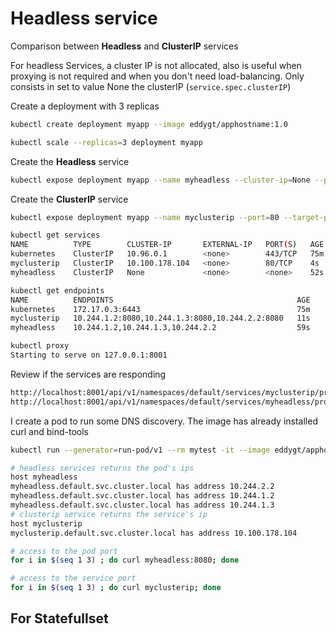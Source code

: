 # Headless service

Comparison between **Headless** and **ClusterIP** services

For headless Services, a cluster IP is not allocated, also is useful when proxying is not required and when you don't need load-balancing.
Only consists in set to value None the clusterIP (`service.spec.clusterIP`)

Create a deployment with 3 replicas
```bash
kubectl create deployment myapp --image eddygt/apphostname:1.0
```

```bash
kubectl scale --replicas=3 deployment myapp
```

Create the **Headless** service
```bash
kubectl expose deployment myapp --name myheadless --cluster-ip=None --port=80 --target-port=8080
```

Create the **ClusterIP** service
```bash
kubectl expose deployment myapp --name myclusterip --port=80 --target-port=8080
```

```bash
kubectl get services
NAME          TYPE        CLUSTER-IP       EXTERNAL-IP   PORT(S)   AGE
kubernetes    ClusterIP   10.96.0.1        <none>        443/TCP   75m
myclusterip   ClusterIP   10.100.178.104   <none>        80/TCP    4s
myheadless    ClusterIP   None             <none>        <none>    52s
```

```bash
kubectl get endpoints
NAME          ENDPOINTS                                         AGE
kubernetes    172.17.0.3:6443                                   75m
myclusterip   10.244.1.2:8080,10.244.1.3:8080,10.244.2.2:8080   11s
myheadless    10.244.1.2,10.244.1.3,10.244.2.2                  59s
```

```bash
kubectl proxy
Starting to serve on 127.0.0.1:8001
```

Review if the services are responding
```bash
http://localhost:8001/api/v1/namespaces/default/services/myclusterip/proxy/
http://localhost:8001/api/v1/namespaces/default/services/myheadless/proxy/
```

I create a pod to run some DNS discovery. The image has already installed curl and bind-tools
```bash
kubectl run --generator=run-pod/v1 --rm mytest -it --image eddygt/apphostname:1.0 sh
```

```bash
# headless services returns the pod's ips
host myheadless
myheadless.default.svc.cluster.local has address 10.244.2.2
myheadless.default.svc.cluster.local has address 10.244.1.2
myheadless.default.svc.cluster.local has address 10.244.1.3
# clusterip service returns the service's ip
host myclusterip
myclusterip.default.svc.cluster.local has address 10.100.178.104
```

```bash
# access to the pod port
for i in $(seq 1 3) ; do curl myheadless:8080; done
```
```bash
# access to the service port
for i in $(seq 1 3) ; do curl myclusterip; done
```

## For Statefullset
